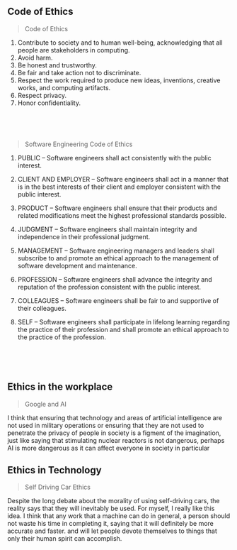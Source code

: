 ## Code of Ethics

> Code of Ethics    

1. Contribute to society and to human well-being, acknowledging that all people are stakeholders in computing.    
2. Avoid harm.    
3. Be honest and trustworthy.     
4. Be fair and take action not to discriminate.     
5. Respect the work required to produce new ideas, inventions, creative works, and computing artifacts.     
6. Respect privacy.     
7. Honor confidentiality.    


&nbsp;

&nbsp;

> Software Engineering Code of Ethics
1. PUBLIC – Software engineers shall act consistently with the public interest.

2. CLIENT AND EMPLOYER – Software engineers shall act in a manner that is in the best interests of their client and employer consistent with the public interest.

3. PRODUCT – Software engineers shall ensure that their products and related modifications meet the highest professional standards possible.

4. JUDGMENT – Software engineers shall maintain integrity and independence in their professional judgment.

5. MANAGEMENT – Software engineering managers and leaders shall subscribe to and promote an ethical approach to the management of software development and maintenance.

6. PROFESSION – Software engineers shall advance the integrity and reputation of the profession consistent with the public interest.

7. COLLEAGUES – Software engineers shall be fair to and supportive of their colleagues.

8. SELF – Software engineers shall participate in lifelong learning regarding the practice of their profession and shall promote an ethical approach to the practice of the profession.

&nbsp;

&nbsp;

## Ethics in the workplace
> Google and AI   

I think that ensuring that technology and areas of artificial intelligence are not used in military operations or ensuring that they are not used to penetrate the privacy of people in society is a figment of the imagination, just like saying that stimulating nuclear reactors is not dangerous, perhaps AI is more dangerous as it can affect everyone in society in particular

## Ethics in Technology
> Self Driving Car Ethics    

Despite the long debate about the morality of using self-driving cars, the reality says that they will inevitably be used. For myself, I really like this idea. I think that any work that a machine can do in general, a person should not waste his time in completing it, saying that it will definitely be more accurate and faster. and will let people devote themselves to things that only their human spirit can accomplish.


